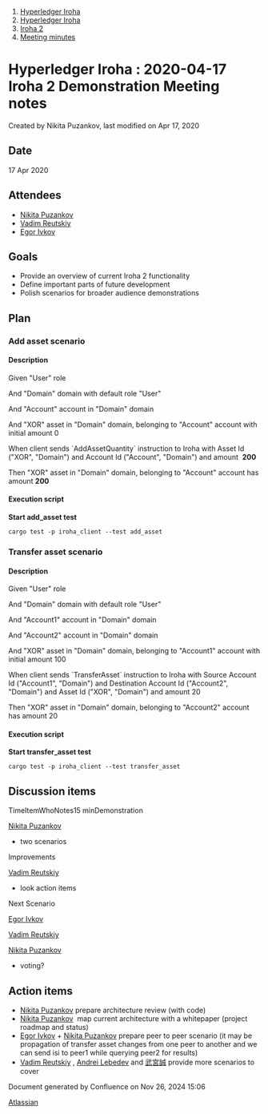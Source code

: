 1. [Hyperledger Iroha](index.html)
2. [Hyperledger Iroha](Hyperledger-Iroha_20873224.html)
3. [Iroha 2](Iroha-2_21012047.html)
4. [Meeting minutes](Meeting-minutes_21016015.html)

# Hyperledger Iroha : 2020-04-17 Iroha 2 Demonstration Meeting notes

Created by Nikita Puzankov, last modified on Apr 17, 2020

## Date

17 Apr 2020

## Attendees

- [Nikita Puzankov](https://lf-hyperledger.atlassian.net/wiki/people/5df113768998970e5b434e0a?ref=confluence)
- [Vadim Reutskiy](https://lf-hyperledger.atlassian.net/wiki/people/5b8d04b72786fb2bf79a7405?ref=confluence)
- [Egor Ivkov](https://lf-hyperledger.atlassian.net/wiki/people/5dd9631c1cf3c20ef5ff9f0f?ref=confluence)

## Goals

- Provide an overview of current Iroha 2 functionality
- Define important parts of future development
- Polish scenarios for broader audience demonstrations

## Plan

### Add asset scenario

#### Description

Given "User" role

And "Domain" domain with default role "User"

And "Account" account in "Domain" domain

And "XOR" asset in "Domain" domain, belonging to "Account" account with initial amount 0

When client sends \`AddAssetQuantity\` instruction to Iroha with Asset Id ("XOR", "Domain") and Account Id ("Account", "Domain") and amount  **200**

Then "XOR" asset in "Domain" domain, belonging to "Account" account has amount **200**

#### Execution script

**Start add\_asset test**

```
cargo test -p iroha_client --test add_asset
```

### Transfer asset scenario

#### Description

Given "User" role

And "Domain" domain with default role "User"

And "Account1" account in "Domain" domain

And "Account2" account in "Domain" domain

And "XOR" asset in "Domain" domain, belonging to "Account1" account with initial amount 100

When client sends \`TransferAsset\` instruction to Iroha with Source Account Id ("Account1", "Domain") and Destination Account Id ("Account2", "Domain") and Asset Id ("XOR", "Domain") and amount 20

Then "XOR" asset in "Domain" domain, belonging to "Account2" account has amount 20

#### Execution script

**Start transfer\_asset test**

```
cargo test -p iroha_client --test transfer_asset
```

## Discussion items

TimeItemWhoNotes15 minDemonstration

[Nikita Puzankov](https://lf-hyperledger.atlassian.net/wiki/people/5df113768998970e5b434e0a?ref=confluence)

- two scenarios

Improvements

[Vadim Reutskiy](https://lf-hyperledger.atlassian.net/wiki/people/5b8d04b72786fb2bf79a7405?ref=confluence)

- look action items

Next Scenario

[Egor Ivkov](https://lf-hyperledger.atlassian.net/wiki/people/5dd9631c1cf3c20ef5ff9f0f?ref=confluence)

[Vadim Reutskiy](https://lf-hyperledger.atlassian.net/wiki/people/5b8d04b72786fb2bf79a7405?ref=confluence)

[Nikita Puzankov](https://lf-hyperledger.atlassian.net/wiki/people/5df113768998970e5b434e0a?ref=confluence)

- voting?

## Action items

- [Nikita Puzankov](https://lf-hyperledger.atlassian.net/wiki/people/5df113768998970e5b434e0a?ref=confluence) prepare architecture review (with code)
- [Nikita Puzankov](https://lf-hyperledger.atlassian.net/wiki/people/5df113768998970e5b434e0a?ref=confluence)  map current architecture with a whitepaper (project roadmap and status)
- [Egor Ivkov](https://lf-hyperledger.atlassian.net/wiki/people/5dd9631c1cf3c20ef5ff9f0f?ref=confluence) + [Nikita Puzankov](https://lf-hyperledger.atlassian.net/wiki/people/5df113768998970e5b434e0a?ref=confluence) prepare peer to peer scenario (it may be propagation of transfer asset changes from one peer to another and we can send isi to peer1 while querying peer2 for results)
- [Vadim Reutskiy](https://lf-hyperledger.atlassian.net/wiki/people/5b8d04b72786fb2bf79a7405?ref=confluence) , [Andrei Lebedev](https://lf-hyperledger.atlassian.net/wiki/people/557058:c02f1b3d-42e6-4519-ba84-2d0476dccbc9?ref=confluence) and [武宮誠](https://lf-hyperledger.atlassian.net/wiki/people/557058:12c320e6-5d17-404f-b20e-bfa5721ae960?ref=confluence) provide more scenarios to cover

Document generated by Confluence on Nov 26, 2024 15:06

[Atlassian](http://www.atlassian.com/)

